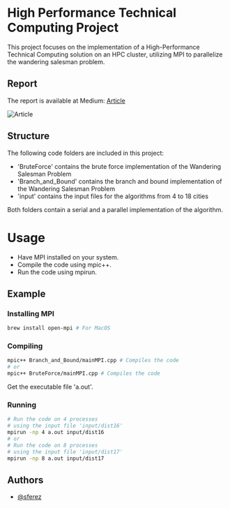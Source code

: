 
# High Performance Technical Computing Project

This project focuses on the implementation of a High-Performance Technical Computing solution on an HPC cluster, utilizing MPI to parallelize the wandering salesman problem.

## Report

The report is available at Medium: [Article](https://medium.com/@simeon.ferez/solving-the-traveling-salesman-problem-with-parallel-computing-305f8324515d)

![Article](https://miro.medium.com/v2/resize:fit:1400/format:webp/1*1tAawzqgTSE4g_Gs-uXMkA.png)

## Structure

The following code folders are included in this project:

- 'BruteForce' contains the brute force implementation of the Wandering Salesman Problem
- 'Branch_and_Bound' contains the branch and bound implementation of the Wandering Salesman Problem
- 'input' contains the input files for the algorithms from 4 to 18 cities

Both folders contain a serial and a parallel implementation of the algorithm.

# Usage

- Have MPI installed on your system.
- Compile the code using mpic++.
- Run the code using mpirun.

## Example

### Installing MPI
```bash
brew install open-mpi # For MacOS
```

### Compiling
```bash
mpic++ Branch_and_Bound/mainMPI.cpp # Compiles the code
# or
mpic++ BruteForce/mainMPI.cpp # Compiles the code
```
Get the executable file 'a.out'.

### Running
```bash
# Run the code on 4 processes
# using the input file 'input/dist16'
mpirun -np 4 a.out input/dist16 
# or
# Run the code on 8 processes
# using the input file 'input/dist17'
mpirun -np 8 a.out input/dist17
```

## Authors

- [@sferez](https://github.com/sferez)
